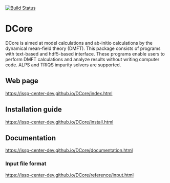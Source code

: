 [![Build Status](https://travis-ci.org/issp-center-dev/DCore.svg?branch=master)](https://travis-ci.org/issp-center-dev/DCore)
# DCore

DCore is aimed at model calculations and ab-initio calculations by the dynamical mean-field theory (DMFT). This package consists of programs with text-based and hdf5-based interface. These programs enable users to perform DMFT calculations and analyze results without writing computer code. ALPS and TRIQS impurity solvers are supported.

## Web page

https://issp-center-dev.github.io/DCore/index.html

## Installation guide

https://issp-center-dev.github.io/DCore/install.html

## Documentation

https://issp-center-dev.github.io/DCore/documentation.html

### Input file format

https://issp-center-dev.github.io/DCore/reference/input.html
